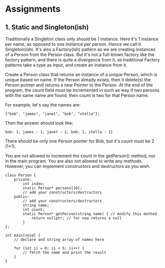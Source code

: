 # Assignments

## 1. Static and Singleton(ish)

Traditionally a Singleton class only should be 1 instance. Here it's 1 instance per name,
as opposed to one instance per person. Hence we call it Singleton(ish).
It's also a Factory(ish) pattern as we are creating instances of a Person from the Person
class. But it's not a full-blown factory like the factory pattern, and there is quite a divergence
from it, as traditional Factory patterns take a type as input, and create an instance from it.

Create a Person class that returns an instance of a unique Person, which is unique based
on name. If the Person already exists, then it delete(s) the Person pointer and returns a new Pointer
to the Person. At the end of the program, the count field must be incremented in such as way
if two persons with the same name are found, then count is two for that Person name.

For example, let's say the names are:

```
{"bob", "james", "janet", "bob", "stella"};
```

Then the answer should look like:

```
bob: 1, james : 1, janet : 1, bob: 1, stella : 1}
```

There should be only one Person pointer for Bob, but it's count must be 2 (1+1).

You are not allowed to increment the count in the getPerson() method, nor in the main program.
You are also not allowed to write any methods. However, you can implement constructors and 
destructors as you wish.


```
class Person {
    private:
        int index;
        static Person* persons[10];
        // add your constructors/destructors
    public:
        // add your constructors/destructors
        string name;
        int count;
        static Person* getPerson(string name) { // modify this method
            return nullptr; // for now returns a null
        }
};

int main(void) {
    // declare and string array of names here
    
    for (int ii = 0; ii < 5; ii++) {
        // fetch the name and print the result
    }
}
```
